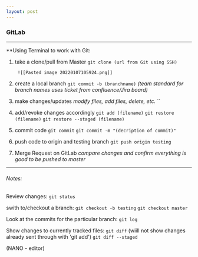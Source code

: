 ```yaml
---
layout: post
---
```


### GitLab
---

**Using Terminal to work with Git:
1. take a clone/pull from Master
		`git clone (url from Git using SSH)`

		![[Pasted image 20220107105924.png]]
2. create a local branch
	`git commit -b (branchname)`
	*(team standard for branch names uses ticket from confluence/Jira board)*
	
3. make changes/updates
	*modify files, add files, delete, etc.*
	``
4. add/revoke changes accordingly
	`git add (filename)`
	`git restore (filename)`
	`git restore --staged (filename)`

5. commit code 
	`git commit`
	`git commit -m "(decription of commit)"`
	
	
6. push code to origin and testing branch
	`git push origin testing`

7. Merge Request on GitLab
		*compare changes and confirm everything is good to be pushed to master*
		
---


###### Notes:
 Review changes:
 `git status`


swith to/checkout a branch:
 `git checkout -b testing`
 `git checkout master`
 

Look at the commits for the particular branch:
`git log`

Show changes to currently tracked files:
`git diff` (wiill not show changes already sent through with 'git add')
`git diff --staged` 


 (NANO - editor)